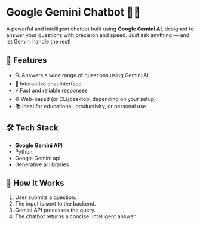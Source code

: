 # Google Gemini Chatbot 🤖✨

A powerful and intelligent chatbot built using **Google Gemini AI**, designed to answer your questions with precision and speed. Just ask anything — and let Gemini handle the rest!

## 🚀 Features

- 🔍 Answers a wide range of questions using Gemini AI
- 💬 Interactive chat interface
- ⚡ Fast and reliable responses
- 🌐 Web-based (or CLI/desktop, depending on your setup)
- 📚 Ideal for educational, productivity, or personal use
## 🛠️ Tech Stack

- **Google Gemini API**
- Python
- Google Gemini api
- Generative ai libraries

## 🧠 How It Works

1. User submits a question.
2. The input is sent to the backend.
3. Gemini API processes the query.
4. The chatbot returns a concise, intelligent answer.
